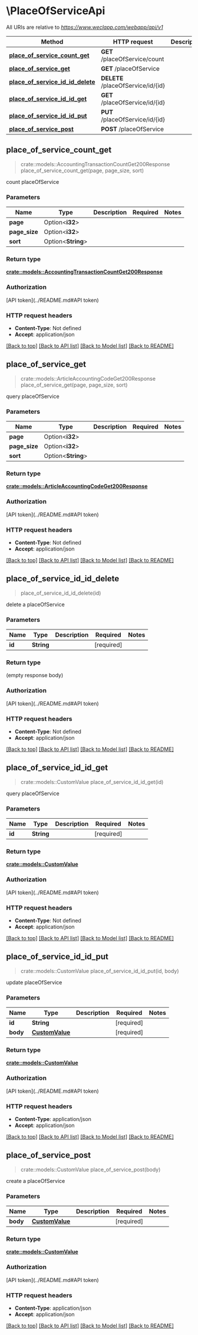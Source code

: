 # \PlaceOfServiceApi

All URIs are relative to *https://www.weclapp.com/webapp/api/v1*

Method | HTTP request | Description
------------- | ------------- | -------------
[**place_of_service_count_get**](PlaceOfServiceApi.md#place_of_service_count_get) | **GET** /placeOfService/count | 
[**place_of_service_get**](PlaceOfServiceApi.md#place_of_service_get) | **GET** /placeOfService | 
[**place_of_service_id_id_delete**](PlaceOfServiceApi.md#place_of_service_id_id_delete) | **DELETE** /placeOfService/id/{id} | 
[**place_of_service_id_id_get**](PlaceOfServiceApi.md#place_of_service_id_id_get) | **GET** /placeOfService/id/{id} | 
[**place_of_service_id_id_put**](PlaceOfServiceApi.md#place_of_service_id_id_put) | **PUT** /placeOfService/id/{id} | 
[**place_of_service_post**](PlaceOfServiceApi.md#place_of_service_post) | **POST** /placeOfService | 



## place_of_service_count_get

> crate::models::AccountingTransactionCountGet200Response place_of_service_count_get(page, page_size, sort)


count placeOfService

### Parameters


Name | Type | Description  | Required | Notes
------------- | ------------- | ------------- | ------------- | -------------
**page** | Option<**i32**> |  |  |
**page_size** | Option<**i32**> |  |  |
**sort** | Option<**String**> |  |  |

### Return type

[**crate::models::AccountingTransactionCountGet200Response**](_accountingTransaction_count_get_200_response.md)

### Authorization

[API token](../README.md#API token)

### HTTP request headers

- **Content-Type**: Not defined
- **Accept**: application/json

[[Back to top]](#) [[Back to API list]](../README.md#documentation-for-api-endpoints) [[Back to Model list]](../README.md#documentation-for-models) [[Back to README]](../README.md)


## place_of_service_get

> crate::models::ArticleAccountingCodeGet200Response place_of_service_get(page, page_size, sort)


query placeOfService

### Parameters


Name | Type | Description  | Required | Notes
------------- | ------------- | ------------- | ------------- | -------------
**page** | Option<**i32**> |  |  |
**page_size** | Option<**i32**> |  |  |
**sort** | Option<**String**> |  |  |

### Return type

[**crate::models::ArticleAccountingCodeGet200Response**](_articleAccountingCode_get_200_response.md)

### Authorization

[API token](../README.md#API token)

### HTTP request headers

- **Content-Type**: Not defined
- **Accept**: application/json

[[Back to top]](#) [[Back to API list]](../README.md#documentation-for-api-endpoints) [[Back to Model list]](../README.md#documentation-for-models) [[Back to README]](../README.md)


## place_of_service_id_id_delete

> place_of_service_id_id_delete(id)


delete a placeOfService

### Parameters


Name | Type | Description  | Required | Notes
------------- | ------------- | ------------- | ------------- | -------------
**id** | **String** |  | [required] |

### Return type

 (empty response body)

### Authorization

[API token](../README.md#API token)

### HTTP request headers

- **Content-Type**: Not defined
- **Accept**: application/json

[[Back to top]](#) [[Back to API list]](../README.md#documentation-for-api-endpoints) [[Back to Model list]](../README.md#documentation-for-models) [[Back to README]](../README.md)


## place_of_service_id_id_get

> crate::models::CustomValue place_of_service_id_id_get(id)


query placeOfService

### Parameters


Name | Type | Description  | Required | Notes
------------- | ------------- | ------------- | ------------- | -------------
**id** | **String** |  | [required] |

### Return type

[**crate::models::CustomValue**](customValue.md)

### Authorization

[API token](../README.md#API token)

### HTTP request headers

- **Content-Type**: Not defined
- **Accept**: application/json

[[Back to top]](#) [[Back to API list]](../README.md#documentation-for-api-endpoints) [[Back to Model list]](../README.md#documentation-for-models) [[Back to README]](../README.md)


## place_of_service_id_id_put

> crate::models::CustomValue place_of_service_id_id_put(id, body)


update placeOfService

### Parameters


Name | Type | Description  | Required | Notes
------------- | ------------- | ------------- | ------------- | -------------
**id** | **String** |  | [required] |
**body** | [**CustomValue**](CustomValue.md) |  | [required] |

### Return type

[**crate::models::CustomValue**](customValue.md)

### Authorization

[API token](../README.md#API token)

### HTTP request headers

- **Content-Type**: application/json
- **Accept**: application/json

[[Back to top]](#) [[Back to API list]](../README.md#documentation-for-api-endpoints) [[Back to Model list]](../README.md#documentation-for-models) [[Back to README]](../README.md)


## place_of_service_post

> crate::models::CustomValue place_of_service_post(body)


create a placeOfService

### Parameters


Name | Type | Description  | Required | Notes
------------- | ------------- | ------------- | ------------- | -------------
**body** | [**CustomValue**](CustomValue.md) |  | [required] |

### Return type

[**crate::models::CustomValue**](customValue.md)

### Authorization

[API token](../README.md#API token)

### HTTP request headers

- **Content-Type**: application/json
- **Accept**: application/json

[[Back to top]](#) [[Back to API list]](../README.md#documentation-for-api-endpoints) [[Back to Model list]](../README.md#documentation-for-models) [[Back to README]](../README.md)

